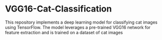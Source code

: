 # VGG16-Cat-Classification

This repository implements a deep learning model for classifying cat images using TensorFlow. The model leverages a pre-trained VGG16 network for feature extraction and is trained on a dataset of cat images
